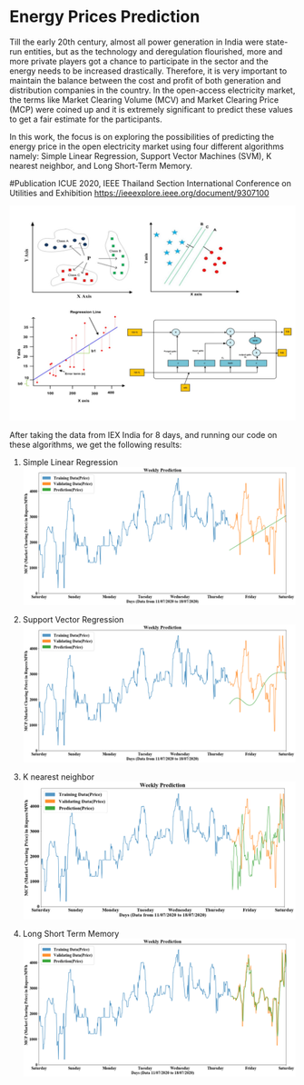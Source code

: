 # Energy Prices Prediction

Till the early 20th century, almost all power generation in India were state-run entities, but as the technology and deregulation flourished, more and more private players got a chance to participate in the sector and the energy needs to be increased drastically. Therefore, it is very important to maintain the balance between the cost and profit of both generation and distribution companies in the country. In the open-access electricity market, the terms like Market Clearing Volume (MCV) and Market Clearing Price (MCP) were coined up and it is extremely significant to predict these values to get a fair estimate for the participants.

In this work, the focus is on exploring the possibilities of predicting the energy price in the open electricity market using four different algorithms namely: Simple Linear Regression, Support Vector Machines (SVM), K nearest neighbor, and Long Short-Term Memory.

#Publication
ICUE 2020, IEEE Thailand Section
International Conference on Utilities and Exhibition
https://ieeexplore.ieee.org/document/9307100

![Image of Algorithms](https://github.com/catplotlib/EnergyPricesPrediction/blob/master/images/algorithms.jpg)

After taking the data from IEX India for 8 days, and running our code on these algorithms, we get the following results:

1. Simple Linear Regression
![Image of SLR](https://github.com/catplotlib/EnergyPricesPrediction/blob/master/images/simpleLinearRegression.png)

2. Support Vector Regression
![Image of SVR](https://github.com/catplotlib/EnergyPricesPrediction/blob/master/images/SupportVectorRegression.png)

3. K nearest neighbor
![Image of SVR](https://github.com/catplotlib/EnergyPricesPrediction/blob/master/images/KNearestNeighbour.png)

4. Long Short Term Memory
![Image of SVR](https://github.com/catplotlib/EnergyPricesPrediction/blob/master/images/LongShortTerm.png)
